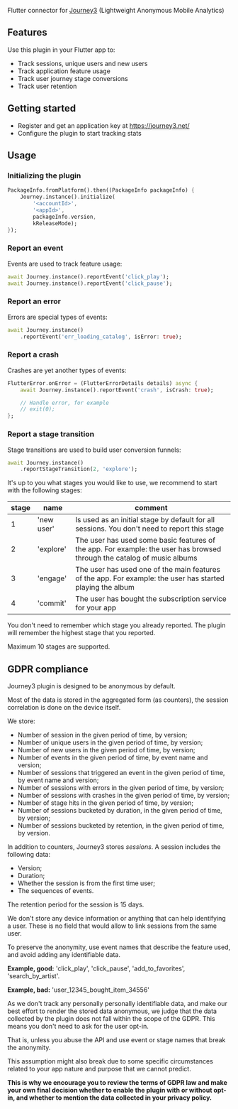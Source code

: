 Flutter connector for [Journey3](https://journey3.net/) (Lightweight Anonymous Mobile Analytics)

## Features

Use this plugin in your Flutter app to:
- Track sessions, unique users and new users
- Track application feature usage
- Track user journey stage conversions
- Track user retention

## Getting started

- Register and get an application key at https://journey3.net/
- Configure the plugin to start tracking stats

## Usage

### Initializing the plugin

```dart
PackageInfo.fromPlatform().then((PackageInfo packageInfo) {
    Journey.instance().initialize(
        '<accountId>',
        '<appId>',
        packageInfo.version,
        kReleaseMode);
});
```

### Report an event

Events are used to track feature usage:

```dart
await Journey.instance().reportEvent('click_play');
await Journey.instance().reportEvent('click_pause');
```

### Report an error

Errors are special types of events:

```dart
await Journey.instance()
    .reportEvent('err_loading_catalog', isError: true);
```

### Report a crash

Crashes are yet another types of events:

```dart
FlutterError.onError = (FlutterErrorDetails details) async {
    await Journey.instance().reportEvent('crash', isCrash: true);

    // Handle error, for example
    // exit(0);
};
```

### Report a stage transition

Stage transitions are used to build user conversion funnels:

```dart
await Journey.instance()
    .reportStageTransition(2, 'explore');
```

It's up to you what stages you would like to use, we recommend to start with the following stages:

| stage | name | comment |
| ------| ---- | ------- |
| 1 | 'new user' | Is used as an initial stage by default for all sessions. You don't need to report this stage |
| 2 | 'explore' | The user has used some basic features of the app. For example: the user has browsed through the catalog of music albums |
| 3 | 'engage' | The user has used one of the main features of the app. For example: the user has started playing the album |
| 4 | 'commit' | The user has bought the subscription service for your app |

You don't need to remember which stage you already reported. The plugin will remember the highest stage that you reported.

Maximum 10 stages are supported.

## GDPR compliance

Journey3 plugin is designed to be anonymous by default.

Most of the data is stored in the aggregated form (as counters), the session correlation is done on the device itself.

We store:

- Number of session in the given period of time, by version;
- Number of unique users in the given period of time, by version;
- Number of new users in the given period of time, by version;
- Number of events in the given period of time, by event name and version;
- Number of sessions that triggered an event in the given period of time, by event name and version;
- Number of sessions with errors in the given period of time, by version;
- Number of sessions with crashes in the given period of time, by version;
- Number of stage hits in the given period of time, by version;
- Number of sessions bucketed by duration, in the given period of time, by version;
- Number of sessions bucketed by retention, in the given period of time, by version.

In addition to counters, Journey3 stores _sessions_. A session includes the following data:

- Version;
- Duration;
- Whether the session is from the first time user;
- The sequences of events.

The retention period for the session is 15 days.

We don't store any device information or anything that can help identifying a user. These is no field that would allow to link sessions from the same user.

To preserve the anonymity, use event names that describe the feature used, and avoid adding any identifiable data.

__Example, good:__ 'click_play', 'click_pause', 'add_to_favorites', 'search_by_artist'.

__Example, bad:__ 'user_12345_bought_item_34556'

As we don't track any personally personally identifiable data, and make our best effort to render the stored data anonymous, we judge that the data collected by the plugin does not fall within the scope of the GDPR. This means you don't need to ask for the user opt-in.

That is, unless you abuse the API and use event or stage names that break the anonymity.

This assumption might also break due to some specific circumstances related to your app nature and purpose that we cannot predict.

__This is why we encourage you to review the terms of GDPR law and make your own final decision whether to enable the plugin with or without opt-in, and whether to mention the data collected in your privacy policy.__